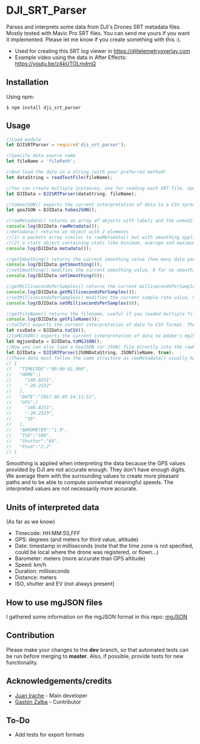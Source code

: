 # DJI_SRT_Parser

Parses and interprets some data from DJI's Drones SRT metadata files.
Mostly tested with Mavic Pro SRT files. You can send me yours if you want it implemented.
Please let me know if you create something with this :).

- Used for creating this SRT log viewer in https://djitelemetryoverlay.com
- Example video using the data in After Effects: https://youtu.be/zAkUTOLmdmQ

## Installation

Using npm:

```shell
$ npm install dji_srt_parser
```

## Usage

```js
//Load module
let DJISRTParser = require('dji_srt_parser');

//Specify data source name
let fileName = 'filePath';

//And load the data in a string (with your preferred method)
let dataString = readTextFile(fileName);

//You can create multiple instances, one for reading each SRT file. Specify data as a string and filename for future reference
let DJIData = DJISRTParser(dataString, fileName);

//toGeoJSON() exports the current interpretation of data to a CSV spreadsheet format. The optional value raw exports the raw data instead. You can then use tokml or togpx modules to convert to those formats
let geoJSON = DJIData.toGeoJSON();

//rawMetadata() returns an array of objects with labels and the unmodified SRT data in the form of strings
console.log(DJIData.rawMetadata());
//metadata() returns an object with 2 elements
//(1) a packets array similar to rawMetadata() but with smoothing applied to GPS locations (see below why smoothing is used), distances and with computed speeds in 2d, 3d and vertical
//(2) a stats object containing stats like minimum, average and maximum speeds based on the interpreted data
console.log(DJIData.metadata());

//getSmoothing() returns the current smoothing value (how many data packets to average with, in each array direction)
console.log(DJIData.getSmoothing());
//setSmoothing() modifies the current smoothing value, 0 for no smoothing
console.log(DJIData.setSmoothing(0));

//getMillisecondsPerSamples() returns the current millisecondsPerSamples value. This delimits how many milliseconds have to pass between data packets, useful for scenarios that imply long files, and/or for drones that record in excesive sample rate, like mavic 2 pro (every 40ms.)
console.log(DJIData.getMillisecondsPerSamples());
//setMillisecondsPerSamples() modifies the current sample rate value, 0 for no resample. NOTE: if is used in conjuntion with setSmoothing, must be in last position. The discarded packets will not affect the stats and the computed smooth.
console.log(DJIData.setMillisecondsPerSamples(0));

//getFileName() returns the filename, useful if you loaded multiple files in multiple instances
console.log(DJIData.getFileName());
//toCSV() exports the current interpretation of data to CSV format. The optional value raw exports the raw data instead
let csvData = DJIData.toCSV();
//toMGJSON() exports the current interpretation of data to Adobe's mgJSON format for use in After Effects (see more info below).
let mgjsonData = DJIData.toMGJSON();
//Now you can also load a GeoJSON (or JSON) file directly into the rawMetadata field. This can be useful if you want to import data from other sources into the system,
let DJIData = DJISRTParser(JSONDataString, JSONfileName, true);
//These data must follow the same structure as rawMetadata() usually has:
// {
//   "TIMECODE":"00:00:01,000",
//   "HOME":[
//     "149.0251",
//     "-20.2532"
//   ],
//   "DATE":"2017.08.05 14:11:51",
//   "GPS":[
//     "149.0251",
//     "-20.2533",
//     "16"
//   ],
//   "BAROMETER":"1.9",
//   "ISO":"100",
//   "Shutter":"60",
//   "Fnum":"2.2"
// }
```

Smoothing is applied when interpreting the data because the GPS values provided by DJI are not accurate enough. They don't have enough digits. We average them with the surrounding values to create more pleasant paths and to be able to compute somewhat meaningful speeds. The interpreted values are not necessarily more accurate.

## Units of interpreted data

(As far as we know)

- Timecode: HH:MM:SS,FFF
- GPS: degrees (and meters for third value, altitude)
- Date: timestamp in milliseconds (note that the time zone is not specified, could be local where the drone was registered, or flown...)
- Barometer: meters (more accurate than GPS altitude)
- Speed: km/h
- Duration: milliseconds
- Distance: meters
- ISO, shutter and EV (not always present)

## How to use mgJSON files

I gathered some information on the mgJSON format in this repo: [mgJSON](https://github.com/JuanIrache/mgjson)

## Contribution

Please make your changes to the **dev** branch, so that automated tests can be run before merging to **master**. Also, if possible, provide tests for new functionality.

## Acknowledgements/credits

- [Juan Irache](https://github.com/JuanIrache) - Main developer
- [Gastón Zalba](https://github.com/tatoz12) - Contributor

## To-Do

- Add tests for export formats
